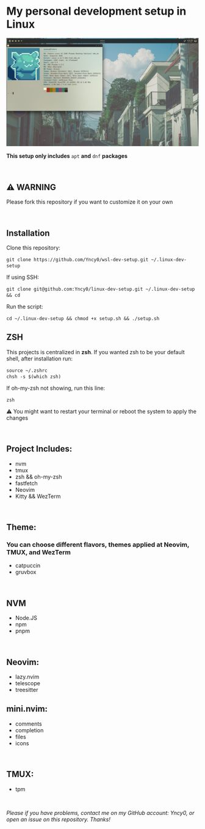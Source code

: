 # My personal development setup in Linux

![image](screenshot.png)

**This setup only includes** `apt` **and** `dnf` **packages** 

<br>

## ⚠️ WARNING

Please fork this repository if you want to customize it on your own

<br>

## Installation

Clone this repository:
```
git clone https://github.com/Yncy0/wsl-dev-setup.git ~/.linux-dev-setup
```

If using SSH:
```
git clone git@github.com:Yncy0/linux-dev-setup.git ~/.linux-dev-setup && cd 
```

Run the script:
```
cd ~/.linux-dev-setup && chmod +x setup.sh && ./setup.sh
```

## ZSH
This projects is centralized in **zsh**.
If you wanted zsh to be your default shell, after installation run:

```
source ~/.zshrc
chsh -s $(which zsh)
```

If oh-my-zsh not showing, run this line:
```
zsh
```

⚠️ You might want to restart your terminal or reboot the system to apply the changes

<br>

## Project Includes:
- nvm
- tmux
- zsh && oh-my-zsh
- fastfetch
- Neovim
- Kitty && WezTerm

<br>

## Theme:
### You can choose different flavors, themes applied at Neovim, TMUX, and WezTerm
- catpuccin
- gruvbox

<br>

## NVM
- Node.JS
- npm
- pnpm

<br>

## Neovim:
- lazy.nvim 
- telescope
- treesitter

## mini.nvim:
- comments
- completion
- files
- icons

<br>

## TMUX:
- tpm

<br>

*Please if you have problems, contact me on my GitHub account: Yncy0, or open an issue on this repository. Thanks!*
